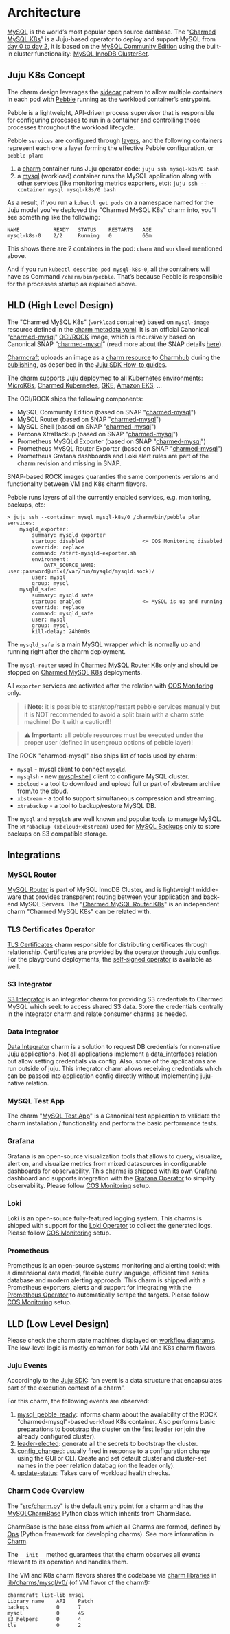 # Architecture

[MySQL](https://www.mysql.com/) is the world’s most popular open source database. The “[Charmed MySQL K8s](https://charmhub.io/mysql-k8s)” is a Juju-based operator to deploy and support MySQL from [day 0 to day 2](https://codilime.com/blog/day-0-day-1-day-2-the-software-lifecycle-in-the-cloud-age/), it is based on the [MySQL Community Edition](https://www.mysql.com/products/community/) using the built-in cluster functionality: [MySQL InnoDB ClusterSet](https://dev.mysql.com/doc/mysql-shell/8.0/en/innodb-clusterset.html).

## Juju K8s Concept

The charm design leverages the [sidecar](https://kubernetes.io/blog/2015/06/the-distributed-system-toolkit-patterns/#example-1-sidecar-containers) pattern to allow multiple containers in each pod with [Pebble](https://juju.is/docs/sdk/pebble) running as the workload container’s entrypoint.

Pebble is a lightweight, API-driven process supervisor that is responsible for configuring processes to run in a container and controlling those processes throughout the workload lifecycle.

Pebble `services` are configured through [layers](https://github.com/canonical/pebble#layer-specification), and the following containers represent each one a layer forming the effective Pebble configuration, or `pebble plan`:

1. a [charm]() container runs Juju operator code: `juju ssh mysql-k8s/0 bash`
1. a [mysql](https://www.mysql.com/) (workload) container runs the MySQL application along with other services (like monitoring metrics exporters, etc): `juju ssh --container mysql mysql-k8s/0 bash`

As a result, if you run a `kubectl get pods` on a namespace named for the Juju model you’ve deployed the "Charmed MySQL K8s" charm into, you’ll see something like the following:

```shell
NAME           READY   STATUS    RESTARTS   AGE
mysql-k8s-0    2/2     Running   0          65m
```

This shows there are 2 containers in the pod: `charm` and `workload` mentioned above.

And if you run `kubectl describe pod mysql-k8s-0`, all the containers will have as Command `/charm/bin/pebble`. That’s because Pebble is responsible for the processes startup as explained above.

<a name="hld"></a>
## HLD (High Level Design)

The "Charmed MySQL K8s" (`workload` container) based on `mysql-image` resource defined in the [charm metadata.yaml](https://github.com/canonical/mysql-k8s-operator/blob/main/metadata.yaml). It is an official Canonical "[charmed-mysql](https://github.com/canonical/charmed-mysql-rock)" [OCI/ROCK](https://ubuntu.com/server/docs/rock-images/introduction) image, which is recursively based on Canonical SNAP “[charmed-mysql](https://snapcraft.io/charmed-mysql)” (read more about the SNAP details [here](/t/11756)).

[Charmcraft](https://juju.is/docs/sdk/install-charmcraft) uploads an image as a [charm resource](https://charmhub.io/mysql-k8s/resources/mysql-image) to [Charmhub](https://charmhub.io/mysql-k8s) during the [publishing](https://github.com/canonical/mysql-k8s-operator/blob/main/.github/workflows/release.yaml#L40-L53), as described in the [Juju SDK How-to guides](https://juju.is/docs/sdk/publishing).

The charm supports Juju deploymed to all Kubernetes environments: [MicroK8s](https://microk8s.io/), [Charmed Kubernetes](https://ubuntu.com/kubernetes/charmed-k8s), [GKE](https://charmhub.io/mysql-k8s/docs/h-deploy-gke), [Amazon EKS](https://aws.amazon.com/eks/), ...

The OCI/ROCK ships the following components:

* MySQL Community Edition (based on SNAP "[charmed-mysql](/t/11756)") 
* MySQL Router (based on SNAP "[charmed-mysql](/t/11756)") 
* MySQL Shell (based on SNAP "[charmed-mysql](/t/11756)") 
* Percona XtraBackup (based on SNAP "[charmed-mysql](/t/11756)") 
* Prometheus MySQLd Exporter (based on SNAP "[charmed-mysql](/t/11756)") 
* Prometheus MySQL Router Exporter (based on SNAP "[charmed-mysql](/t/11756)") 
* Prometheus Grafana dashboards and Loki alert rules are part of the charm revision and missing in SNAP.

SNAP-based ROCK images guaranties the same components versions and functionality between VM and K8s charm flavors.

Pebble runs layers of all the currently enabled services, e.g. monitoring, backups, etc: 
```shell
> juju ssh --container mysql mysql-k8s/0 /charm/bin/pebble plan
services:
    mysqld_exporter:
        summary: mysqld exporter
        startup: disabled                   <= COS Monitoring disabled
        override: replace
        command: /start-mysqld-exporter.sh
        environment:
            DATA_SOURCE_NAME: user:password@unix(/var/run/mysqld/mysqld.sock)/
        user: mysql
        group: mysql
    mysqld_safe:
        summary: mysqld safe
        startup: enabled                    <= MySQL is up and running
        override: replace
        command: mysqld_safe
        user: mysql
        group: mysql
        kill-delay: 24h0m0s
```

The `mysqld_safe` is a main MySQL wrapper which is normally up and running right after the charm deployment.

The `mysql-router` used in [Charmed MySQL Router K8s](https://charmhub.io/mysql-router-k8s?channel=8.0/edge) only and should be stopped on [Charmed MySQL K8s](https://charmhub.io/mysql-k8s) deployments.

All `exporter` services are activated after the relation with [COS Monitoring](/t/9981) only.

> **:information_source: Note:** it is possible to star/stop/restart pebble services manually but it is NOT recommended to avoid a split brain with a charm state machine! Do it with a caution!!!

> **:warning: Important:** all pebble resources must be executed under the proper user (defined in  user:group options of pebble layer)!

The ROCK "charmed-mysql" also ships list of tools used by charm:
* `mysql` - mysql client to connect `mysqld`.
* `mysqlsh` - new [mysql-shell](https://dev.mysql.com/doc/mysql-shell/8.0/en/) client to configure MySQL cluster.
* `xbcloud` - a tool to download and upload full or part of xbstream archive from/to the cloud.
* `xbstream` - a tool to support simultaneous compression and streaming.
* `xtrabackup` - a tool to backup/restore MySQL DB.

The `mysql` and `mysqlsh` are well known and popular tools to manage MySQL.
The `xtrabackup (xbcloud+xbstream)` used for [MySQL Backups](/t/9653) only to store backups on S3 compatible storage.

<a name="integrations"></a>
## Integrations

### MySQL Router

[MySQL Router](https://dev.mysql.com/doc/mysql-router/8.0/en/) is part of MySQL InnoDB Cluster, and is lightweight middle-ware that provides transparent routing between your application and back-end MySQL Servers. The "[Charmed MySQL Router K8s](https://charmhub.io/mysql-router-k8s)" is an independent charm "Charmed MySQL K8s" can be related with.

### TLS Certificates Operator

[TLS Certificates](https://charmhub.io/tls-certificates-operator) charm responsible for distributing certificates through relationship. Certificates are provided by the operator through Juju configs. For the playground deployments, the [self-signed operator](https://charmhub.io/self-signed-certificates) is available as well.

### S3 Integrator

[S3 Integrator](https://charmhub.io/s3-integrator) is an integrator charm for providing S3 credentials to Charmed MySQL which seek to access shared S3 data. Store the credentials centrally in the integrator charm and relate consumer charms as needed.

### Data Integrator

[Data Integrator](https://charmhub.io/data-integrator) charm is a solution to request DB credentials for non-native Juju applications. Not all applications implement a data_interfaces relation but allow setting credentials via config. Also, some of the applications are run outside of juju. This integrator charm allows receiving credentials which can be passed into application config directly without implementing juju-native relation.

### MySQL Test App

The charm "[MySQL Test App](https://charmhub.io/mysql-test-app)" is a Canonical test application to validate the charm installation / functionality and perform the basic performance tests.

### Grafana

Grafana is an open-source visualization tools that allows to query, visualize, alert on, and visualize metrics from mixed datasources in configurable dashboards for observability. This charms is shipped with its own Grafana dashboard and supports integration with the [Grafana Operator](https://charmhub.io/grafana-k8s) to simplify observability. Please follow [COS Monitoring](/t/9981) setup.

### Loki

Loki is an open-source fully-featured logging system. This charms is shipped with support for the [Loki Operator](https://charmhub.io/loki-k8s) to collect the generated logs. Please follow [COS Monitoring](/t/9981) setup.

### Prometheus

Prometheus is an open-source systems monitoring and alerting toolkit with a dimensional data model, flexible query language, efficient time series database and modern alerting approach. This charm is shipped with a Prometheus exporters, alerts and support for integrating with the [Prometheus Operator](https://charmhub.io/prometheus-k8s) to automatically scrape the targets. Please follow [COS Monitoring](/t/9981) setup.

<a name="lld"></a>
## LLD (Low Level Design)

Please check the charm state machines displayed on [workflow diagrams](/t/10031). The low-level logic is mostly common for both VM and K8s charm flavors.

<!--- TODO: Describe all possible installations? Cross-model/controller? --->

### Juju Events

Accordingly to the [Juju SDK](https://juju.is/docs/sdk/event): “an event is a data structure that encapsulates part of the execution context of a charm”.

For this charm, the following events are observed:

1. [mysql_pebble_ready](https://juju.is/docs/sdk/container-name-pebble-ready-event): informs charm about the availability of the ROCK "charmed-mysql"-based `workload` K8s container. Also performs basic preparations to bootstrap the cluster on the first leader (or join the already configured cluster). 
2. [leader-elected](https://juju.is/docs/sdk/leader-elected-event): generate all the secrets to bootstrap the cluster.
5. [config_changed](https://juju.is/docs/sdk/config-changed-event): usually fired in response to a configuration change using the GUI or CLI. Create and set default cluster and cluster-set names in the peer relation databag (on the leader only).
6. [update-status](https://juju.is/docs/sdk/update-status-event): Takes care of workload health checks.
<!--- 7. database_storage_detaching: TODO: ops? event?
8. TODO: any other events? relation_joined/changed/created/broken
--->

### Charm Code Overview

The "[src/charm.py](https://github.com/canonical/mysql-k8s-operator/blob/main/src/charm.py)" is the default entry point for a charm and has the [MySQLCharmBase](https://github.com/canonical/mysql-k8s-operator/blob/main/lib/charms/mysql/v0/mysql.py) Python class which inherits from CharmBase.

CharmBase is the base class from which all Charms are formed, defined by [Ops](https://juju.is/docs/sdk/ops) (Python framework for developing charms). See more information in [Charm](https://juju.is/docs/sdk/constructs#heading--charm).

The `__init__` method guarantees that the charm observes all events relevant to its operation and handles them.

The VM and K8s charm flavors shares the codebase via [charm libraries](https://juju.is/docs/sdk/libraries) in [lib/charms/mysql/v0/](https://github.com/canonical/mysql-operator/blob/main/lib/charms/mysql/v0/) (of VM flavor of the charm!):
```
charmcraft list-lib mysql
Library name    API    Patch                                                                                                                                                                                                                          
backups         0      7                                                                                                                                                                                                                              
mysql           0      45                                                                                                                                                                                                                             
s3_helpers      0      4                                                                                                                                                                                                                              
tls             0      2                                     
```